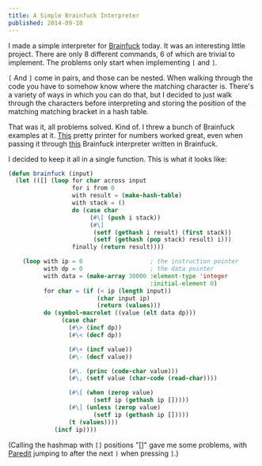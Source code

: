 ```yaml
---
title: A Simple Brainfuck Interpreter
published: 2014-09-10
---
```


I made a simple interpreter for [Brainfuck][] today. It was an interesting
little project. There are only 8 different commands, 6 of which are trivial to
implement. The problems only start when implementing `[` and `]`.

`[` And `]` come in pairs, and those can be nested. When walking through the
code you have to somehow know where the matching character is. There's a variety
of ways in which you can do that, but I decided to just walk through the
characters before interpreting and storing the position of the matching matching
bracket in a hash table.

That was it, all problems solved. Kind of. I threw a bunch of Brainfuck examples
at it. [This][numwarp] pretty printer for numbers worked great, even when
passing it through [this][bfint] Brainfuck interpreter written in Brainfuck.

I decided to keep it all in a single function. This is what it looks like:

```commonlisp
(defun brainfuck (input)
  (let (([] (loop for char across input
                  for i from 0
                  with result = (make-hash-table)
                  with stack = ()
                  do (case char
                       (#\[ (push i stack))
                       (#\]
                        (setf (gethash i result) (first stack))
                        (setf (gethash (pop stack) result) i)))
                  finally (return result))))

    (loop with ip = 0                   ; the instruction pointer
          with dp = 0                   ; the data pointer
          with data = (make-array 30000 :element-type 'integer
                                        :initial-element 0)
          for char = (if (< ip (length input))
                         (char input ip)
                         (return (values)))
          do (symbol-macrolet ((value (elt data dp)))
               (case char
                 (#\> (incf dp))
                 (#\< (decf dp))

                 (#\+ (incf value))
                 (#\- (decf value))

                 (#\. (princ (code-char value)))
                 (#\, (setf value (char-code (read-char))))

                 (#\[ (when (zerop value)
                        (setf ip (gethash ip []))))
                 (#\] (unless (zerop value)
                        (setf ip (gethash ip []))))
                 (t (values))))
             (incf ip))))
```

(Calling the hashmap with `[]` positions "[]" gave me some problems, with
[Paredit][] jumping to after the next `)` when pressing `]`.)

[Brainfuck]: https://en.wikipedia.org/wiki/Brainfuck
[numwarp]: http://www.hevanet.com/cristofd/brainfuck/numwarp.b
[bfint]: http://www.hevanet.com/cristofd/brainfuck/dbfi.b
[Paredit]: http://www.emacswiki.org/emacs/ParEdit
